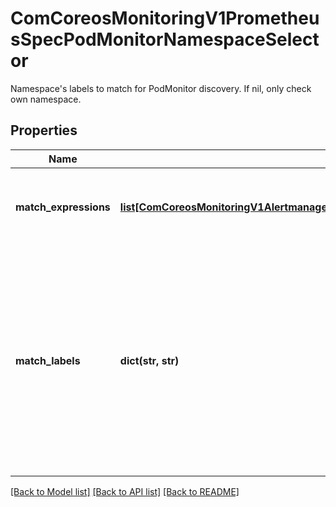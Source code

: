 # ComCoreosMonitoringV1PrometheusSpecPodMonitorNamespaceSelector

Namespace's labels to match for PodMonitor discovery. If nil, only check own namespace.
## Properties
Name | Type | Description | Notes
------------ | ------------- | ------------- | -------------
**match_expressions** | [**list[ComCoreosMonitoringV1AlertmanagerSpecAffinityPodAffinityPodAffinityTermLabelSelectorMatchExpressions]**](ComCoreosMonitoringV1AlertmanagerSpecAffinityPodAffinityPodAffinityTermLabelSelectorMatchExpressions.md) | matchExpressions is a list of label selector requirements. The requirements are ANDed. | [optional] 
**match_labels** | **dict(str, str)** | matchLabels is a map of {key,value} pairs. A single {key,value} in the matchLabels map is equivalent to an element of matchExpressions, whose key field is \&quot;key\&quot;, the operator is \&quot;In\&quot;, and the values array contains only \&quot;value\&quot;. The requirements are ANDed. | [optional] 

[[Back to Model list]](../README.md#documentation-for-models) [[Back to API list]](../README.md#documentation-for-api-endpoints) [[Back to README]](../README.md)


